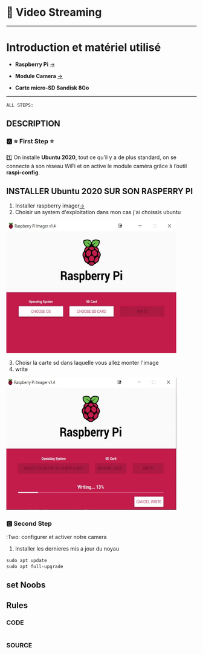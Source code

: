 #  :pushpin: Video Streaming

---
# Introduction et matériel utilisé
* **Raspberry Pi** [->](https://www.amazon.fr/gp/product/B00Q8MM4PI/ref=as_li_tl?ie=UTF8&camp=1642&creative=6746&creativeASIN=B00Q8MM4PI&linkCode=as2&tag=magdiblog-21&linkId=ILNQLTZCCS5EITBS)

* **Module Camera** [->](https://www.amazon.fr/gp/product/B00E1GGE40/ref=as_li_tl?ie=UTF8&camp=1642&creative=6746&creativeASIN=B00E1GGE40&linkCode=as2&tag=magdiblog-21&linkId=5AG5Y5WRP3IRFDAU)

* **Carte micro-SD Sandisk 8Go**

 
---
```{r setup, include=FALSE}
ALL STEPS:
```
DESCRIPTION
--------------------------------------------------
### :a: :star: First Step :star:
:one: On installe **Ubuntu 2020**, tout ce qu’il y a de plus standard, on se connecte à son réseau WiFi et on active le module caméra grâce à l’outil **raspi-config**.



 ## **INSTALLER Ubuntu 2020 SUR SON RASPERRY PI**
 1. Installer raspberry imager[->](https://www.raspberrypi.org/software/)
 2. Choisir un system d'exploitation dans mon cas j'ai choissis ubuntu
 
 <img src="img/raspberry.JPG" height=350 width="450"></img>
 
 
 3. Choisr la carte sd dans laquelle vous allez monter l'image
 4. write
 
  <img src="img/raspberry Pi image.JPG" height=350 width="450"></img>
 
  
 ### :b: Second Step 
 :Two: configurer et activer notre camera
 
 1. Installer les dernieres mis a jour du noyau
 
```{r}
sudo apt update
sudo apt full-upgrade
```
 
 
 
 
 
 ## **set Noobs**

Rules
--------------------------------------------------
### CODE
```{r}

```
### SOURCE
```{r}
```



